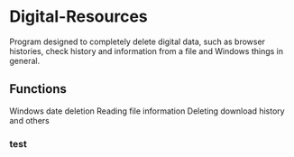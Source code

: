 # Digital-Resources
Program designed to completely delete digital data, such as browser histories, check history and information from a file and Windows things in general.

## Functions
Windows date deletion
Reading file information
Deleting download history and others

### test
